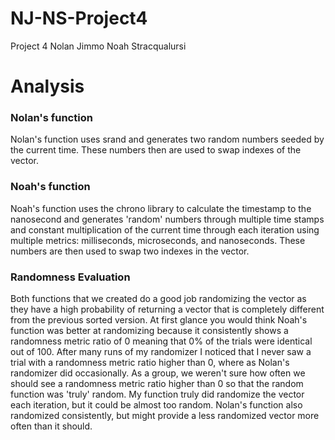 # NJ-NS-Project4
Project 4 Nolan Jimmo Noah Stracqualursi

# Analysis

### Nolan's function
Nolan's function uses srand and generates two random numbers seeded by the current time. These numbers then are
used to swap indexes of the vector.

### Noah's function
Noah's function uses the chrono library to calculate the timestamp to the nanosecond and generates 'random'
numbers through multiple time stamps and constant multiplication of the current time through each iteration using
multiple metrics: milliseconds, microseconds, and nanoseconds. These numbers are then used to swap two indexes
in the vector.

### Randomness Evaluation
Both functions that we created do a good job randomizing the vector as they have a high probability of
returning a vector that is completely different from the previous sorted version. At first glance you would
think Noah's function was better at randomizing because it consistently shows a randomness metric ratio of 0
meaning that 0% of the trials were identical out of 100. After many runs of my randomizer I noticed that I never
saw a trial with a randomness metric ratio higher than 0, where as Nolan's randomizer did occasionally. As a group,
we weren't sure how often we should see a randomness metric ratio higher than 0 so that the random function was
'truly' random. My function truly did randomize the vector each iteration, but it could be almost too random.
Nolan's function also randomized consistently, but might provide a less randomized vector more often than it
should.